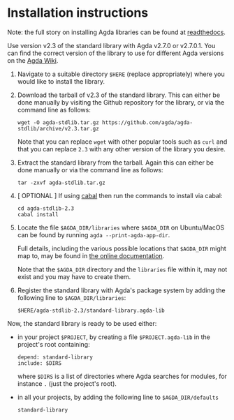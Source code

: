 Installation instructions
=========================

Note: the full story on installing Agda libraries can be found at [readthedocs](http://agda.readthedocs.io/en/latest/tools/package-system.html).

Use version v2.3 of the standard library with Agda v2.7.0 or v2.7.0.1. You can find the correct version of the library to use for different Agda versions on the [Agda Wiki](https://wiki.portal.chalmers.se/agda/Libraries/StandardLibrary).

1. Navigate to a suitable directory `$HERE` (replace appropriately) where
   you would like to install the library.

2. Download the tarball of v2.3 of the standard library. This can either be
   done manually by visiting the Github repository for the library, or via the
   command line as follows:
   ```
   wget -O agda-stdlib.tar.gz https://github.com/agda/agda-stdlib/archive/v2.3.tar.gz
   ```
   Note that you can replace `wget` with other popular tools such as `curl` and that
   you can replace `2.3` with any other version of the library you desire.

3. Extract the standard library from the tarball. Again this can either be
   done manually or via the command line as follows:
   ```
   tar -zxvf agda-stdlib.tar.gz
   ```

4. [ OPTIONAL ] If using [cabal](https://www.haskell.org/cabal/) then run
   the commands to install via cabal:
   ```
   cd agda-stdlib-2.3
   cabal install
   ```

5. Locate the file `$AGDA_DIR/libraries` where `$AGDA_DIR` on Ubuntu/MacOS
   can be found by running `agda --print-agda-app-dir`.

   Full details, including the various possible locations that `$AGDA_DIR`
   might map to, may be found in [the online documentation](https://agda.readthedocs.io/en/latest/tools/package-system.html#installing-libraries).

   Note that the `$AGDA_DIR` directory and the `libraries` file within it,
   may not exist and you may have to create them.

6. Register the standard library with Agda's package system by adding
   the following line to `$AGDA_DIR/libraries`:
   ```
   $HERE/agda-stdlib-2.3/standard-library.agda-lib
   ```

Now, the standard library is ready to be used either:

- in your project `$PROJECT`, by creating a file
  `$PROJECT.agda-lib` in the project's root containing:
  ```
  depend: standard-library
  include: $DIRS
  ```
  where `$DIRS` is a list of directories where Agda
  searches for modules, for instance `.` (just the project's root).

- in all your projects, by adding the following line to
  `$AGDA_DIR/defaults`
  ```
  standard-library
  ```
